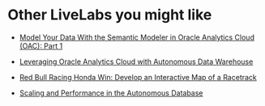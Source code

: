 # Other LiveLabs you might like

- [Model Your Data With the Semantic Modeler in Oracle Analytics Cloud (OAC): Part 1](https://apexapps.oracle.com/pls/apex/r/dbpm/livelabs/view-workshop?wid=3566&clear=RR,180&session=107559302574644)

- [Leveraging Oracle Analytics Cloud with Autonomous Data Warehouse](https://apexapps.oracle.com/pls/apex/f?p=133:180:9186177853010::::wid:812)

- [Red Bull Racing Honda Win: Develop an Interactive Map of a Racetrack](https://apexapps.oracle.com/pls/apex/r/dbpm/livelabs/view-workshop?wid=896&clear=RR,180&session=9186177853010)

- [Scaling and Performance in the Autonomous Database](https://apexapps.oracle.com/pls/apex/dbpm/r/livelabs/view-workshop?wid=608)
